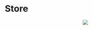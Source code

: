 # Store
<div id="header" align="center" width="100" height="100">
  <img src="https://media.giphy.com/media/IeRdg7gLkfK1ly2mFU/giphy.gif"/>
</div>
